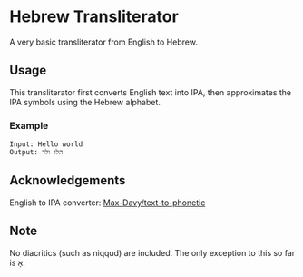 # Hebrew Transliterator

A very basic transliterator from English to Hebrew.
## Usage

This transliterator first converts English text into IPA, then approximates the IPA symbols using the Hebrew alphabet.

### Example
```
Input: Hello world
Output: הלו ולד
```
## Acknowledgements

English to IPA converter: [Max-Davy/text-to-phonetic](https://github.com/Max-Davy/text-to-phonetic)
## Note

No diacritics (such as niqqud) are included. The only exception to this so far is אָ.